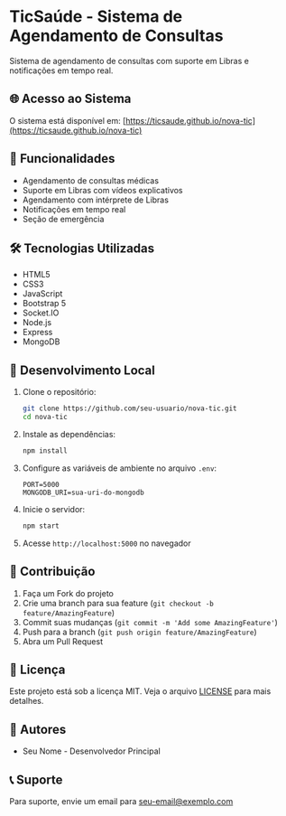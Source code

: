 # TicSaúde - Sistema de Agendamento de Consultas

Sistema de agendamento de consultas com suporte em Libras e notificações em tempo real.

## 🌐 Acesso ao Sistema

O sistema está disponível em: [https://ticsaude.github.io/nova-tic](https://ticsaude.github.io/nova-tic)

## 📱 Funcionalidades

- Agendamento de consultas médicas
- Suporte em Libras com vídeos explicativos
- Agendamento com intérprete de Libras
- Notificações em tempo real
- Seção de emergência

## 🛠️ Tecnologias Utilizadas

- HTML5
- CSS3
- JavaScript
- Bootstrap 5
- Socket.IO
- Node.js
- Express
- MongoDB

## 🚀 Desenvolvimento Local

1. Clone o repositório:
   ```bash
   git clone https://github.com/seu-usuario/nova-tic.git
   cd nova-tic
   ```

2. Instale as dependências:
   ```bash
   npm install
   ```

3. Configure as variáveis de ambiente no arquivo `.env`:
   ```env
   PORT=5000
   MONGODB_URI=sua-uri-do-mongodb
   ```

4. Inicie o servidor:
   ```bash
   npm start
   ```

5. Acesse `http://localhost:5000` no navegador

## 📝 Contribuição

1. Faça um Fork do projeto
2. Crie uma branch para sua feature (`git checkout -b feature/AmazingFeature`)
3. Commit suas mudanças (`git commit -m 'Add some AmazingFeature'`)
4. Push para a branch (`git push origin feature/AmazingFeature`)
5. Abra um Pull Request

## 📄 Licença

Este projeto está sob a licença MIT. Veja o arquivo [LICENSE](LICENSE) para mais detalhes.

## 👥 Autores

- Seu Nome - Desenvolvedor Principal

## 📞 Suporte

Para suporte, envie um email para seu-email@exemplo.com
